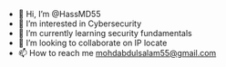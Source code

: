 - 👋 Hi, I’m @HassMD55
- 👀 I’m interested in Cybersecurity 
- 🌱 I’m currently learning security fundamentals
- 💞️ I’m looking to collaborate on IP locate
- 📫 How to reach me mohdabdulsalam55@gmail.com

<!---
HassMD55/HassMD55 is a ✨ special ✨ repository because its `README.md` (this file) appears on your GitHub profile.
You can click the Preview link to take a look at your changes.
--->
